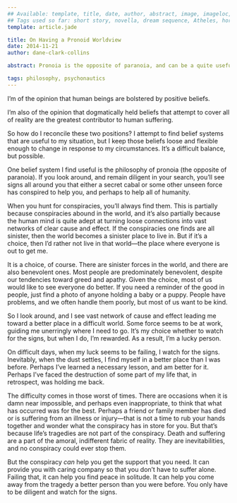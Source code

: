 ```yaml
---
## Available: template, title, date, author, abstract, image, imageloc, tags
## Tags used so far: short story, novella, dream sequence, Atheles, horror, fantasy, dark fantasy, free,gaming, writing craft, fan convention, art, travel, philosophy, music, video
template: article.jade

title: On Having a Pronoid Worldview
date: 2014-11-21
author: dane-clark-collins

abstract: Pronoia is the opposite of paranoia, and can be a quite useful worldview for maintaining serenity in the face of a difficult world.

tags: philosophy, psychonautics
---
```


I’m of the opinion that human beings are bolstered by positive beliefs.

I’m also of the opinion that dogmatically held beliefs that attempt to cover all of reality are the greatest contributor to human suffering.

So how do I reconcile these two positions? I attempt to find belief systems that are useful to my situation, but I keep those beliefs loose and flexible enough to change in response to my circumstances. It’s a difficult balance, but possible.

<span class="more"></span>

One belief system I find useful is the philosophy of pronoia (the opposite of paranoia). If you look around, and remain diligent in your search, you’ll see signs all around you that either a secret cabal or some other unseen force has conspired to help you, and perhaps to help all of humanity.

When you hunt for conspiracies, you’ll always find them. This is partially because conspiracies abound in the world, and it’s also partially because the human mind is quite adept at turning loose connections into vast networks of clear cause and effect. If the conspiracies one finds are all sinister, then the world becomes a sinister place to live in. But if it’s a choice, then I’d rather not live in that world—the place where everyone is out to get me.

It is a choice, of course. There are sinister forces in the world, and there are also benevolent ones. Most people are predominately benevolent, despite our tendencies toward greed and apathy. Given the choice, most of us would like to see everyone do better. If you need a reminder of the good in people, just find a photo of anyone holding a baby or a puppy. People have problems, and we often handle them poorly, but most of us want to be kind.

So I look around, and I see vast network of cause and effect leading me toward a better place in a difficult world. Some force seems to be at work, guiding me unerringly where I need to go. It’s my choice whether to watch for the signs, but when I do, I’m rewarded. As a result, I’m a lucky person.

On difficult days, when my luck seems to be failing, I watch for the signs. Inevitably, when the dust settles, I find myself in a better place than I was before. Perhaps I’ve learned a necessary lesson, and am better for it. Perhaps I’ve faced the destruction of some part of my life that, in retrospect, was holding me back.

The difficulty comes in those worst of times. There are occasions when it is damn near impossible, and perhaps even inappropriate, to think that what has occurred was for the best. Perhaps a friend or family member has died or is suffering from an illness or injury—that is not a time to rub your hands together and wonder what the conspiracy has in store for you. But that’s because life’s tragedies are not part of the conspiracy. Death and suffering are a part of the amoral, indifferent fabric of reality. They are inevitabilities, and no conspiracy could ever stop them.

But the conspiracy _can_ help you get the support that you need. It can provide you with caring company so that you don’t have to suffer alone. Failing that, it can help you find peace in solitude. It can help you come away from the tragedy a better person than you were before. You only have to be diligent and watch for the signs.
